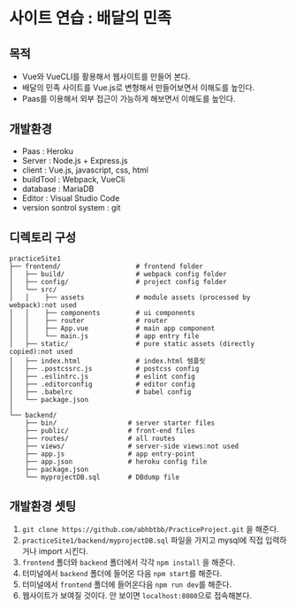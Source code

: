# 사이트 연습 : 배달의 민족

## 목적

- Vue와 VueCLI를 활용해서 웹사이트를 만들어 본다.
- 배달의 민족 사이트를 Vue.js로 변형해서 만들어보면서 이해도를 높인다.
- Paas를 이용해서 외부 접근이 가능하게 해보면서 이해도를 높인다.



## 개발환경

- Paas : Heroku
- Server : Node.js + Express.js
- client : Vue.js, javascript, css, html
- buildTool : Webpack, VueCli
- database : MariaDB
- Editor : Visual Studio Code
- version sontrol system : git



## 디렉토리 구성

```
practiceSite1
├── frontend/                   # frontend folder 
│   ├── build/                  # webpack config folder
│   ├── config/                 # project config folder      
│   └── src/
│   │    ├── assets             # module assets (processed by webpack):not used
│   │    ├── components         # ui components
│   │    ├── router             # router
│   │    ├── App.vue            # main app component
│   │    └── main.js            # app entry file
│   ├── static/                 # pure static assets (directly copied):not used
│   ├── index.html              # index.html 템플릿
│   ├── .postcssrc.js           # postcss config
│   ├── .eslintrc.js            # eslint config
│   ├── .editorconfig           # editor config
│   ├── .babelrc                # babel config
│   └── package.json
│
└── backend/
    ├── bin/                  # server starter files
    ├── public/               # front-end files
    ├── routes/               # all routes
    ├── views/                # server-side views:not used
    ├── app.js                # app entry-point 
    ├── app.json              # heroku config file
    ├── package.json
    └── myprojectDB.sql       # DBdump file
```





## 개발환경 셋팅

1. ```git clone https://github.com/abhbtbb/PracticeProject.git```  을 해준다.
2. `practiceSite1/backend/myprojectDB.sql` 파일을 가지고 mysql에 직접 입력하거나 import 시킨다.
3. `frontend` 폴더와 `backend` 폴더에서 각각 `npm install` 을 해준다.
4. 터미널에서 `backend` 폴더에 들어온 다음 `npm start`를 해준다.
5. 터미널에서 `frontend` 폴더에 들어온다음 `npm run dev`를 해준다.
6. 웹사이트가 보여질 것이다. 안 보이면 `localhost:8080`으로 접속해본다.

